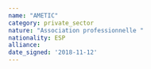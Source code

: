 ```yaml
---
name: "AMETIC"
category: private_sector
nature: "Association professionnelle "
nationality: ESP
alliance: 
date_signed: '2018-11-12'
---
```

    
